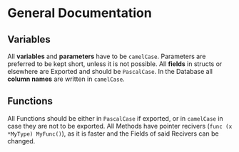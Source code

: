 # General Documentation

## Variables

All **variables** and **parameters** have to be `camelCase`. Parameters are preferred to be kept short, unless it is not possible.
All **fields** in structs or elsewhere are Exported and should be `PascalCase`.
In the Database all **column names** are written in `camelCase`.

## Functions

All Functions should be either in `PascalCase` if exported, or in `camelCase` in case they are not to be exported.
All Methods have pointer recivers (`func (x *MyType) MyFunc()`), as it is faster and the Fields of said Recivers can be changed.
